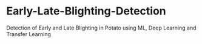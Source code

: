 # Early-Late-Blighting-Detection
 Detection of Early and Late Blighting in Potato using ML, Deep Learning and Transfer Learning
